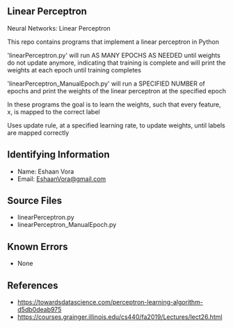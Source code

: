 ## Linear Perceptron
Neural Networks: Linear Perceptron

This repo contains programs that implement a linear perceptron in Python

'linearPerceptron.py' will run AS MANY EPOCHS AS NEEDED until weights do not update anymore, indicating that training is complete and will print the weights at each epoch until training completes

'linearPerceptron_ManualEpoch.py' will run a SPECIFIED NUMBER of epochs and print the weights of the linear perceptron at the specified epoch

In these programs the goal is to learn the weights, such that every feature, x, is mapped to the correct label

Uses update rule, at a specified learning rate, to update weights, until labels are mapped correctly

## Identifying Information

* Name: Eshaan Vora
* Email: EshaanVora@gmail.com

## Source Files

* linearPerceptron.py
* linearPerceptron_ManualEpoch.py

## Known Errors

* None

## References

* https://towardsdatascience.com/perceptron-learning-algorithm-d5db0deab975
* https://courses.grainger.illinois.edu/cs440/fa2019/Lectures/lect26.html